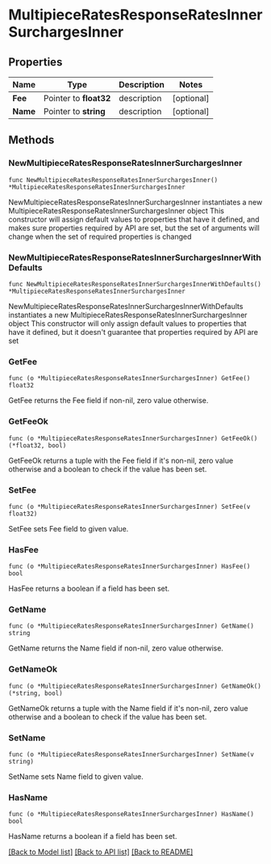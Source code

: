 # MultipieceRatesResponseRatesInnerSurchargesInner

## Properties

Name | Type | Description | Notes
------------ | ------------- | ------------- | -------------
**Fee** | Pointer to **float32** | description | [optional] 
**Name** | Pointer to **string** | description | [optional] 

## Methods

### NewMultipieceRatesResponseRatesInnerSurchargesInner

`func NewMultipieceRatesResponseRatesInnerSurchargesInner() *MultipieceRatesResponseRatesInnerSurchargesInner`

NewMultipieceRatesResponseRatesInnerSurchargesInner instantiates a new MultipieceRatesResponseRatesInnerSurchargesInner object
This constructor will assign default values to properties that have it defined,
and makes sure properties required by API are set, but the set of arguments
will change when the set of required properties is changed

### NewMultipieceRatesResponseRatesInnerSurchargesInnerWithDefaults

`func NewMultipieceRatesResponseRatesInnerSurchargesInnerWithDefaults() *MultipieceRatesResponseRatesInnerSurchargesInner`

NewMultipieceRatesResponseRatesInnerSurchargesInnerWithDefaults instantiates a new MultipieceRatesResponseRatesInnerSurchargesInner object
This constructor will only assign default values to properties that have it defined,
but it doesn't guarantee that properties required by API are set

### GetFee

`func (o *MultipieceRatesResponseRatesInnerSurchargesInner) GetFee() float32`

GetFee returns the Fee field if non-nil, zero value otherwise.

### GetFeeOk

`func (o *MultipieceRatesResponseRatesInnerSurchargesInner) GetFeeOk() (*float32, bool)`

GetFeeOk returns a tuple with the Fee field if it's non-nil, zero value otherwise
and a boolean to check if the value has been set.

### SetFee

`func (o *MultipieceRatesResponseRatesInnerSurchargesInner) SetFee(v float32)`

SetFee sets Fee field to given value.

### HasFee

`func (o *MultipieceRatesResponseRatesInnerSurchargesInner) HasFee() bool`

HasFee returns a boolean if a field has been set.

### GetName

`func (o *MultipieceRatesResponseRatesInnerSurchargesInner) GetName() string`

GetName returns the Name field if non-nil, zero value otherwise.

### GetNameOk

`func (o *MultipieceRatesResponseRatesInnerSurchargesInner) GetNameOk() (*string, bool)`

GetNameOk returns a tuple with the Name field if it's non-nil, zero value otherwise
and a boolean to check if the value has been set.

### SetName

`func (o *MultipieceRatesResponseRatesInnerSurchargesInner) SetName(v string)`

SetName sets Name field to given value.

### HasName

`func (o *MultipieceRatesResponseRatesInnerSurchargesInner) HasName() bool`

HasName returns a boolean if a field has been set.


[[Back to Model list]](../README.md#documentation-for-models) [[Back to API list]](../README.md#documentation-for-api-endpoints) [[Back to README]](../README.md)


